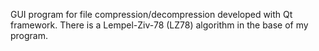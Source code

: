 GUI program for file compression/decompression developed with Qt framework. 
There is a Lempel-Ziv-78 (LZ78) algorithm in the base of my program.
